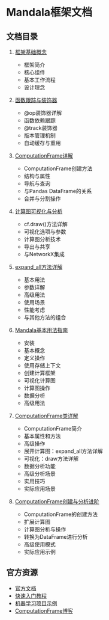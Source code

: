 # Mandala框架文档

## 文档目录

1. [框架基础概念](01_框架基础概念.md)
   - 框架简介
   - 核心组件
   - 基本工作流程
   - 设计理念

2. [函数跟踪与装饰器](02_函数跟踪与装饰器.md)
   - @op装饰器详解
   - 函数依赖跟踪
   - @track装饰器
   - 版本管理机制
   - 自动缓存与重用

3. [ComputationFrame详解](03_ComputationFrame详解.md)
   - ComputationFrame创建方法
   - 结构与属性
   - 导航与查询
   - 与Pandas DataFrame的关系
   - 合并与分割操作

4. [计算图可视化与分析](04_计算图可视化与分析.md)
   - cf.draw()方法详解
   - 可视化选项与参数
   - 计算图分析技术
   - 导出与共享
   - 与NetworkX集成

5. [expand_all方法详解](05_expand_all方法详解.md)
   - 基本用法
   - 参数详解
   - 高级用法
   - 使用场景
   - 性能考虑
   - 与其他方法的组合

6. [Mandala基本用法指南](06_Mandala基本用法指南.md)
   - 安装
   - 基本概念
   - 定义操作
   - 使用存储上下文
   - 创建计算框架
   - 可视化计算图
   - 计算图操作
   - 数据分析
   - 高级用法

7. [ComputationFrame类详解](07_ComputationFrame类详解.md)
   - ComputationFrame简介
   - 基本属性和方法
   - 高级操作
   - 展开计算图：expand_all方法详解
   - 可视化：draw方法详解
   - 数据分析功能
   - 高级分析场景
   - 实用技巧
   - 实际应用场景

8. [ComputationFrame创建与分析进阶](08_ComputationFrame创建与分析进阶.md)
   - ComputationFrame的创建方法
   - 扩展计算图
   - 计算图分析与操作
   - 转换为DataFrame进行分析
   - 高级使用模式
   - 实际应用示例

## 官方资源

- [官方文档](https://amakelov.github.io/mandala/)
- [快速入门教程](https://amakelov.github.io/mandala/tutorials/01_hello/)
- [机器学习项目示例](https://amakelov.github.io/mandala/tutorials/02_ml/)
- [ComputationFrame博客](https://amakelov.github.io/mandala/blog/01_cf/) 